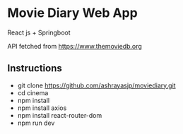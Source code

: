 # Movie Diary Web App

React js + Springboot

API fetched from  https://www.themoviedb.org

## Instructions

- git clone https://github.com/ashrayasjp/moviediary.git
- cd cinema
- npm install
- npm install axios
- npm install react-router-dom
- npm run dev
